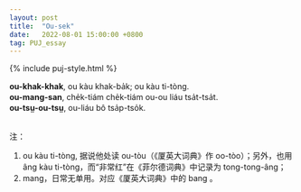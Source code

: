 ```yaml
---
layout: post
title:  "Ou-sek"
date:   2022-08-01 15:00:00 +0800
tag: PUJ_essay
---
```


{% include puj-style.html %}

**ou-khak-khak**, ou kàu khak-ba̍k; ou kàu ti-tòng.<br>
**ou-mang-san**, che̍k-tiám che̍k-tiám ou-ou liáu tsa̍t-tsa̍t.<br>
**ou-tsṳ-ou-tsṳ**, ou-liáu bô tsa̍p-tso̍k.


<br>
注：

1. ou kàu ti-tòng, 据说他处读 ou-tòu（《厦英大词典》作 oo-tòo）；另外，也用 âng kàu ti-tòng，而“非常红”在《菲尔德词典》中记录为 tong-tong-âng；
2. mang，日常无单用。对应《厦英大词典》中的 bang 。
